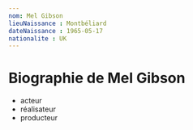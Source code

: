 ```yaml
---
nom: Mel Gibson
lieuNaissance : Montbéliard
dateNaissance : 1965-05-17
nationalite : UK
---
```


# Biographie de Mel Gibson

- acteur
- réalisateur
- producteur